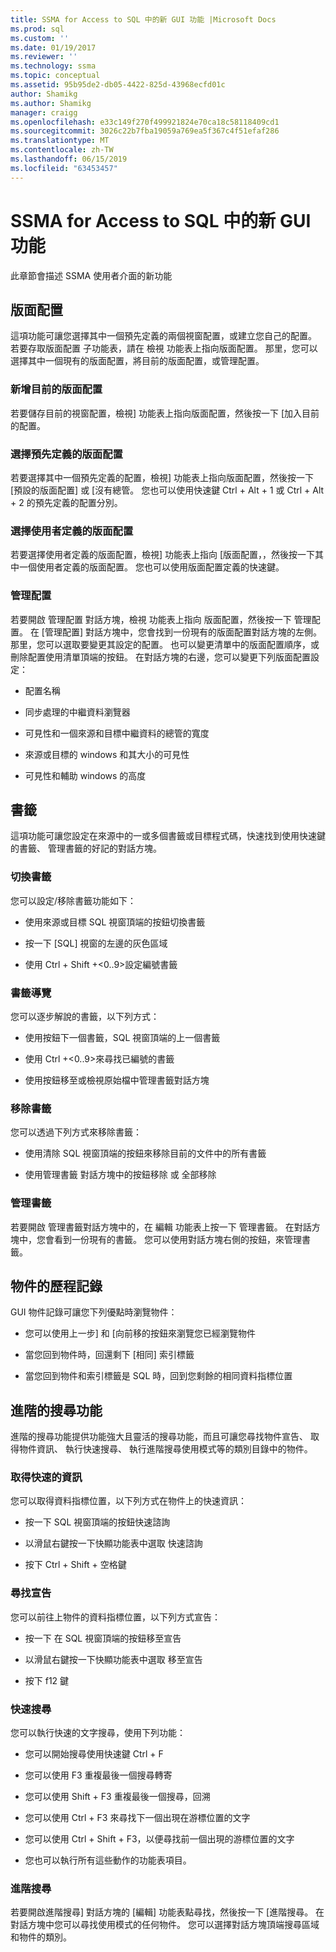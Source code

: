 ```yaml
---
title: SSMA for Access to SQL 中的新 GUI 功能 |Microsoft Docs
ms.prod: sql
ms.custom: ''
ms.date: 01/19/2017
ms.reviewer: ''
ms.technology: ssma
ms.topic: conceptual
ms.assetid: 95b95de2-db05-4422-825d-43968ecfd01c
author: Shamikg
ms.author: Shamikg
manager: craigg
ms.openlocfilehash: e33c149f270f499921824e70ca18c58118409cd1
ms.sourcegitcommit: 3026c22b7fba19059a769ea5f367c4f51efaf286
ms.translationtype: MT
ms.contentlocale: zh-TW
ms.lasthandoff: 06/15/2019
ms.locfileid: "63453457"
---
```

# <a name="new-gui-features-in-ssma-for-access-to-sql"></a>SSMA for Access to SQL 中的新 GUI 功能
此章節會描述 SSMA 使用者介面的新功能  
  
## <a name="layouts"></a>版面配置  
這項功能可讓您選擇其中一個預先定義的兩個視窗配置，或建立您自己的配置。 若要存取版面配置 子功能表，請在 檢視 功能表上指向版面配置。 那里，您可以選擇其中一個現有的版面配置，將目前的版面配置，或管理配置。  
  
### <a name="add-current-layout"></a>新增目前的版面配置  
若要儲存目前的視窗配置，檢視] 功能表上指向版面配置，然後按一下 [加入目前的配置。  
  
### <a name="choose-predefined-layout"></a>選擇預先定義的版面配置  
若要選擇其中一個預先定義的配置，檢視] 功能表上指向版面配置，然後按一下 [預設的版面配置] 或 [沒有總管。 您也可以使用快速鍵 Ctrl + Alt + 1 或 Ctrl + Alt + 2 的預先定義的配置分別。  
  
### <a name="choose-user-defined-layout"></a>選擇使用者定義的版面配置  
若要選擇使用者定義的版面配置，檢視] 功能表上指向 [版面配置，，然後按一下其中一個使用者定義的版面配置。 您也可以使用版面配置定義的快速鍵。  
  
### <a name="manage-layouts"></a>管理配置  
若要開啟 管理配置 對話方塊，檢視 功能表上指向 版面配置，然後按一下 管理配置。 在 [管理配置] 對話方塊中，您會找到一份現有的版面配置對話方塊的左側。 那里，您可以選取要變更其設定的配置。 也可以變更清單中的版面配置順序，或刪除配置使用清單頂端的按鈕。 在對話方塊的右邊，您可以變更下列版面配置設定：  
  
-   配置名稱  
  
-   同步處理的中繼資料瀏覽器  
  
-   可見性和一個來源和目標中繼資料的總管的寬度  
  
-   來源或目標的 windows 和其大小的可見性  
  
-   可見性和輔助 windows 的高度  
  
## <a name="bookmarks"></a>書籤  
這項功能可讓您設定在來源中的一或多個書籤或目標程式碼，快速找到使用快速鍵的書籤、 管理書籤的好記的對話方塊。  
  
### <a name="toggle-bookmark"></a>切換書籤  
您可以設定/移除書籤功能如下：  
  
-   使用來源或目標 SQL 視窗頂端的按鈕切換書籤  
  
-   按一下 [SQL] 視窗的左邊的灰色區域  
  
-   使用 Ctrl + Shift +&lt;0..9&gt;設定編號書籤  
  
### <a name="bookmark-navigation"></a>書籤導覽  
您可以逐步解說的書籤，以下列方式：  
  
-   使用按鈕下一個書籤，SQL 視窗頂端的上一個書籤  
  
-   使用 Ctrl +&lt;0..9&gt;來尋找已編號的書籤  
  
-   使用按鈕移至或檢視原始檔中管理書籤對話方塊  
  
### <a name="removing-bookmark"></a>移除書籤  
您可以透過下列方式來移除書籤：  
  
-   使用清除 SQL 視窗頂端的按鈕來移除目前的文件中的所有書籤  
  
-   使用管理書籤 對話方塊中的按鈕移除 或 全部移除  
  
### <a name="manage-bookmarks"></a>管理書籤  
若要開啟 管理書籤對話方塊中的，在 編輯 功能表上按一下 管理書籤。 在對話方塊中，您會看到一份現有的書籤。 您可以使用對話方塊右側的按鈕，來管理書籤。  
  
## <a name="object-history"></a>物件的歷程記錄  
GUI 物件記錄可讓您下列優點時瀏覽物件：  
  
-   您可以使用上一步] 和 [向前移的按鈕來瀏覽您已經瀏覽物件  
  
-   當您回到物件時，回還剩下 [相同] 索引標籤  
  
-   當您回到物件和索引標籤是 SQL 時，回到您剩餘的相同資料指標位置  
  
## <a name="advanced-search-capabilities"></a>進階的搜尋功能  
進階的搜尋功能提供功能強大且靈活的搜尋功能，而且可讓您尋找物件宣告、 取得物件資訊、 執行快速搜尋、 執行進階搜尋使用模式等的類別目錄中的物件。  
  
### <a name="get-quick-information"></a>取得快速的資訊  
您可以取得資料指標位置，以下列方式在物件上的快速資訊：  
  
-   按一下 SQL 視窗頂端的按鈕快速諮詢  
  
-   以滑鼠右鍵按一下快顯功能表中選取 快速諮詢  
  
-   按下 Ctrl + Shift + 空格鍵  
  
### <a name="find-declaration"></a>尋找宣告  
您可以前往上物件的資料指標位置，以下列方式宣告：  
  
-   按一下 在 SQL 視窗頂端的按鈕移至宣告  
  
-   以滑鼠右鍵按一下快顯功能表中選取 移至宣告  
  
-   按下 f12 鍵  
  
### <a name="quick-search"></a>快速搜尋  
您可以執行快速的文字搜尋，使用下列功能：  
  
-   您可以開始搜尋使用快速鍵 Ctrl + F  
  
-   您可以使用 F3 重複最後一個搜尋轉寄  
  
-   您可以使用 Shift + F3 重複最後一個搜尋，回溯  
  
-   您可以使用 Ctrl + F3 來尋找下一個出現在游標位置的文字  
  
-   您可以使用 Ctrl + Shift + F3，以便尋找前一個出現的游標位置的文字  
  
-   您也可以執行所有這些動作的功能表項目。  
  
### <a name="advanced-search"></a>進階搜尋  
若要開啟進階搜尋] 對話方塊的 [編輯] 功能表點尋找，然後按一下 [進階搜尋。 在對話方塊中您可以尋找使用模式的任何物件。 您可以選擇對話方塊頂端搜尋區域和物件的類別。  
  
